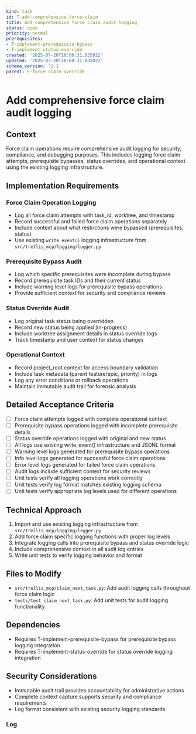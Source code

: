 ```yaml
---
kind: task
id: T-add-comprehensive-force-claim
title: Add comprehensive force claim audit logging
status: open
priority: normal
prerequisites:
- T-implement-prerequisite-bypass
- T-implement-status-override
created: '2025-07-20T18:00:31.035022'
updated: '2025-07-20T18:00:31.035022'
schema_version: '1.1'
parent: F-force-claim-override
---
```

# Add comprehensive force claim audit logging

## Context
Force claim operations require comprehensive audit logging for security, compliance, and debugging purposes. This includes logging force claim attempts, prerequisite bypasses, status overrides, and operational context using the existing logging infrastructure.

## Implementation Requirements

### Force Claim Operation Logging
- Log all force claim attempts with task_id, worktree, and timestamp
- Record successful and failed force claim operations separately  
- Include context about what restrictions were bypassed (prerequisites, status)
- Use existing `write_event()` logging infrastructure from `src/trellis_mcp/logging/logger.py`

### Prerequisite Bypass Audit
- Log which specific prerequisites were incomplete during bypass
- Record prerequisite task IDs and their current status
- Include warning level logs for prerequisite bypass operations
- Provide sufficient context for security and compliance reviews

### Status Override Audit
- Log original task status being overridden
- Record new status being applied (in-progress)
- Include worktree assignment details in status override logs
- Track timestamp and user context for status changes

### Operational Context
- Record project_root context for access boundary validation
- Include task metadata (parent feature/epic, priority) in logs
- Log any error conditions or rollback operations
- Maintain immutable audit trail for forensic analysis

## Detailed Acceptance Criteria
- [ ] Force claim attempts logged with complete operational context
- [ ] Prerequisite bypass operations logged with incomplete prerequisite details
- [ ] Status override operations logged with original and new status
- [ ] All logs use existing write_event() infrastructure and JSONL format
- [ ] Warning level logs generated for prerequisite bypass operations
- [ ] Info level logs generated for successful force claim operations
- [ ] Error level logs generated for failed force claim operations
- [ ] Audit logs include sufficient context for security reviews
- [ ] Unit tests verify all logging operations work correctly
- [ ] Unit tests verify log format matches existing logging schema
- [ ] Unit tests verify appropriate log levels used for different operations

## Technical Approach
1. Import and use existing logging infrastructure from `src/trellis_mcp/logging/logger.py`
2. Add force claim specific logging functions with proper log levels
3. Integrate logging calls into prerequisite bypass and status override logic
4. Include comprehensive context in all audit log entries
5. Write unit tests to verify logging behavior and format

## Files to Modify
- `src/trellis_mcp/claim_next_task.py`: Add audit logging calls throughout force claim logic
- `tests/test_claim_next_task.py`: Add unit tests for audit logging functionality

## Dependencies
- Requires T-implement-prerequisite-bypass for prerequisite bypass logging integration
- Requires T-implement-status-override for status override logging integration

## Security Considerations
- Immutable audit trail provides accountability for administrative actions
- Complete context capture supports security and compliance requirements
- Log format consistent with existing security logging standards

### Log


